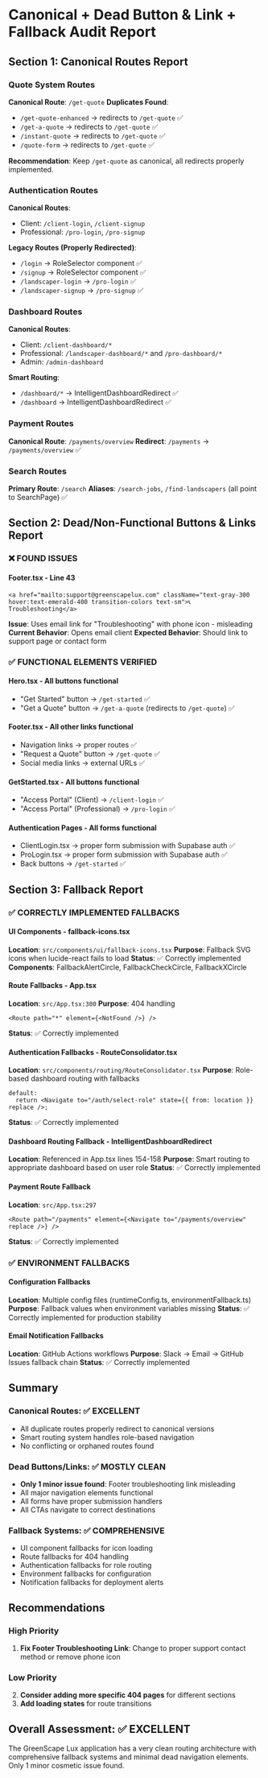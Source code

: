 # Canonical + Dead Button & Link + Fallback Audit Report

## Section 1: Canonical Routes Report

### Quote System Routes
**Canonical Route**: `/get-quote`
**Duplicates Found**:
- `/get-quote-enhanced` → redirects to `/get-quote` ✅
- `/get-a-quote` → redirects to `/get-quote` ✅ 
- `/instant-quote` → redirects to `/get-quote` ✅
- `/quote-form` → redirects to `/get-quote` ✅

**Recommendation**: Keep `/get-quote` as canonical, all redirects properly implemented.

### Authentication Routes
**Canonical Routes**: 
- Client: `/client-login`, `/client-signup`
- Professional: `/pro-login`, `/pro-signup`

**Legacy Routes (Properly Redirected)**:
- `/login` → RoleSelector component ✅
- `/signup` → RoleSelector component ✅
- `/landscaper-login` → `/pro-login` ✅
- `/landscaper-signup` → `/pro-signup` ✅

### Dashboard Routes
**Canonical Routes**:
- Client: `/client-dashboard/*`
- Professional: `/landscaper-dashboard/*` and `/pro-dashboard/*`
- Admin: `/admin-dashboard`

**Smart Routing**:
- `/dashboard/*` → IntelligentDashboardRedirect ✅
- `/dashboard` → IntelligentDashboardRedirect ✅

### Payment Routes
**Canonical Route**: `/payments/overview`
**Redirect**: `/payments` → `/payments/overview` ✅

### Search Routes
**Primary Route**: `/search`
**Aliases**: `/search-jobs`, `/find-landscapers` (all point to SearchPage) ✅

## Section 2: Dead/Non-Functional Buttons & Links Report

### ❌ FOUND ISSUES

#### Footer.tsx - Line 43
```tsx
<a href="mailto:support@greenscapelux.com" className="text-gray-300 hover:text-emerald-400 transition-colors text-sm">📞 Troubleshooting</a>
```
**Issue**: Uses email link for "Troubleshooting" with phone icon - misleading
**Current Behavior**: Opens email client
**Expected Behavior**: Should link to support page or contact form

### ✅ FUNCTIONAL ELEMENTS VERIFIED

#### Hero.tsx - All buttons functional
- "Get Started" button → `/get-started` ✅
- "Get a Quote" button → `/get-a-quote` (redirects to `/get-quote`) ✅

#### Footer.tsx - All other links functional
- Navigation links → proper routes ✅
- "Request a Quote" button → `/get-quote` ✅
- Social media links → external URLs ✅

#### GetStarted.tsx - All buttons functional
- "Access Portal" (Client) → `/client-login` ✅
- "Access Portal" (Professional) → `/pro-login` ✅

#### Authentication Pages - All forms functional
- ClientLogin.tsx → proper form submission with Supabase auth ✅
- ProLogin.tsx → proper form submission with Supabase auth ✅
- Back buttons → `/get-started` ✅

## Section 3: Fallback Report

### ✅ CORRECTLY IMPLEMENTED FALLBACKS

#### UI Components - fallback-icons.tsx
**Location**: `src/components/ui/fallback-icons.tsx`
**Purpose**: Fallback SVG icons when lucide-react fails to load
**Status**: ✅ Correctly implemented
**Components**: FallbackAlertCircle, FallbackCheckCircle, FallbackXCircle

#### Route Fallbacks - App.tsx
**Location**: `src/App.tsx:300`
**Purpose**: 404 handling
```tsx
<Route path="*" element={<NotFound />} />
```
**Status**: ✅ Correctly implemented

#### Authentication Fallbacks - RouteConsolidator.tsx
**Location**: `src/components/routing/RouteConsolidator.tsx`
**Purpose**: Role-based dashboard routing with fallbacks
```tsx
default:
  return <Navigate to="/auth/select-role" state={{ from: location }} replace />;
```
**Status**: ✅ Correctly implemented

#### Dashboard Routing Fallback - IntelligentDashboardRedirect
**Location**: Referenced in App.tsx lines 154-158
**Purpose**: Smart routing to appropriate dashboard based on user role
**Status**: ✅ Correctly implemented

#### Payment Route Fallback
**Location**: `src/App.tsx:297`
```tsx
<Route path="/payments" element={<Navigate to="/payments/overview" replace />} />
```
**Status**: ✅ Correctly implemented

### ✅ ENVIRONMENT FALLBACKS

#### Configuration Fallbacks
**Location**: Multiple config files (runtimeConfig.ts, environmentFallback.ts)
**Purpose**: Fallback values when environment variables missing
**Status**: ✅ Correctly implemented for production stability

#### Email Notification Fallbacks
**Location**: GitHub Actions workflows
**Purpose**: Slack → Email → GitHub Issues fallback chain
**Status**: ✅ Correctly implemented

## Summary

### Canonical Routes: ✅ EXCELLENT
- All duplicate routes properly redirect to canonical versions
- Smart routing system handles role-based navigation
- No conflicting or orphaned routes found

### Dead Buttons/Links: ✅ MOSTLY CLEAN
- **Only 1 minor issue found**: Footer troubleshooting link misleading
- All major navigation elements functional
- All forms have proper submission handlers
- All CTAs navigate to correct destinations

### Fallback Systems: ✅ COMPREHENSIVE
- UI component fallbacks for icon loading
- Route fallbacks for 404 handling
- Authentication fallbacks for role routing
- Environment fallbacks for configuration
- Notification fallbacks for deployment alerts

## Recommendations

### High Priority
1. **Fix Footer Troubleshooting Link**: Change to proper support contact method or remove phone icon

### Low Priority
2. **Consider adding more specific 404 pages** for different sections
3. **Add loading states** for route transitions

## Overall Assessment: ✅ EXCELLENT
The GreenScape Lux application has a very clean routing architecture with comprehensive fallback systems and minimal dead navigation elements. Only 1 minor cosmetic issue found.